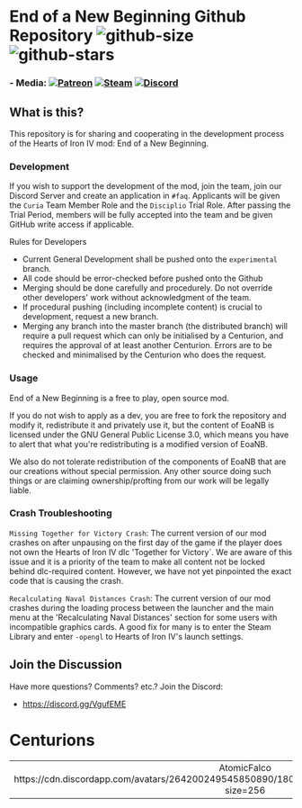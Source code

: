 # End of a New Beginning Github Repository ![github-size]  ![github-stars]

### - Media: [![Patreon][patreon-badge]][patreon-link] [![Steam][steam-badge]][steam-link] [![Discord][discord-badge]][discord-link]

[github-size]: https://img.shields.io/github/languages/code-size/team-eoanb/EoaNB
[github-stars]: https://img.shields.io/github/stars/team-eoanb/EoaNB?style=social

[patreon-badge]: https://img.shields.io/static/v1?label=Patreon&message=Donate&color=orange&logo=patreon
[patreon-link]: https://www.patreon.com/mod_eoanb

[steam-badge]: https://img.shields.io/static/v1?label=Steam&message=Download&color=lightgrey&logo=steam	
[steam-link]: https://steamcommunity.com/sharedfiles/filedetails/?id=2114093692

[discord-badge]: https://img.shields.io/discord/318668421719916545
[discord-link]: https://discord.gg/VgufEME

## What is this?

This repository is for sharing and cooperating in the development process of the Hearts of Iron IV mod: End of a New Beginning.

### Development

If you wish to support the development of the mod, join the team, join our Discord Server and create an application in `#faq`. Applicants will be given the `Curia` Team Member Role and the `Disciplio` Trial Role. After passing the Trial Period, members will be fully accepted into the team and be given GitHub write access if applicable.

Rules for Developers
- Current General Development shall be pushed onto the `experimental` branch.
- All code should be error-checked before pushed onto the Github
- Merging should be done carefully and procedurely. Do not override other developers' work without acknowledgment of the team.
- If procedural pushing (including incomplete content) is crucial to development, request a new branch.
- Merging any branch into the master branch (the distributed branch) will require a pull request which can only be initialised by a Centurion, and requires the approval of at least another Centurion. Errors are to be checked and minimalised by the Centurion who does the request.

### Usage

End of a New Beginning is a free to play, open source mod.

If you do not wish to apply as a dev, you are free to fork the repository and modify it, redistribute it and privately use it, but the content of EoaNB is licensed under the GNU General Public License 3.0, which means you have to alert that what you're redistributing is a modified version of EoaNB.

We also do not tolerate redistribution of the components of EoaNB that are our creations without special permission. Any other source doing such things or are claiming ownership/profting from our work will be legally liable.

### Crash Troubleshooting

`Missing Together for Victory Crash`: The current version of our mod crashes on after unpausing on the first day of the game if the player does not own the Hearts of Iron IV dlc 'Together for Victory`. We are aware of this issue and it is a priority of the team to make all content not be locked behind dlc-required content. However, we have not yet pinpointed the exact code that is causing the crash.

`Recalculating Naval Distances Crash`: The current version of our mod crashes during the loading process between the launcher and the main menu at the 'Recalculating Naval Distances' section for some users with incompatible graphics cards. A good fix for many is to enter the Steam Library and enter `-opengl` to Hearts of Iron IV's launch settings.

## Join the Discussion

Have more questions? Comments? etc.? Join the Discord:
- https://discord.gg/VgufEME

# Centurions
<table>
<tr>
<td align="center">
AtomicFalco
https://cdn.discordapp.com/avatars/264200249545850890/1806a4b3a24bc961790f2e5cf99c63c4.png?size=256
</td>
<td align="center">
Coggernaut
https://cdn.discordapp.com/avatars/201845856553533440/7711758951cf45569d84d3f648c56aae.png?size=256
</td>
<td align="center">
Garion132
https://cdn.discordapp.com/avatars/118877444542300164/ee0bac252d2038b1cf77d1b382618918.png?size=256
</td>
<td align="center">
Imperialism
https://cdn.discordapp.com/avatars/254066709252669440/dbe57d4081757cc0aa36ae256e106284.png?size=256
</td>
<td align="center">
Kuba
https://cdn.discordapp.com/avatars/320588200026308608/6109e4fcecf4e966d92545d72efdc332.png?size=256
</td>
<td align="center">
Londinium
https://cdn.discordapp.com/avatars/246957288881913857/09f0493f82af5544031208bf01afe898.png?size=256
</td>
<td align="center">
TPS-Geronam
https://cdn.discordapp.com/avatars/212693204519223296/12c04fd0ebb1cde05159ae6c5c25e41c.png?size=256
</td>
<td align="center">
Vanadium
https://cdn.discordapp.com/avatars/260139598972321793/936e61461f6e82564be9a2b29d3d2f14.png?size=256
</td>
</tr>
</table>
